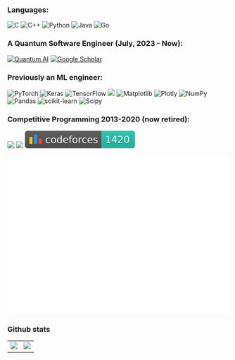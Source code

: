 ### Languages:
![C](https://img.shields.io/badge/c-%2300599C.svg?style=for-the-badge&logo=c&logoColor=white)
![C++](https://img.shields.io/badge/c++-%2300599C.svg?style=for-the-badge&logo=c%2B%2B&logoColor=white)
![Python](https://img.shields.io/badge/python-3670A0?style=for-the-badge&logo=python&logoColor=ffdd54)
![Java](https://img.shields.io/badge/java-%23ED8B00.svg?style=for-the-badge&logo=openjdk&logoColor=white)
![Go](https://img.shields.io/badge/go-%2300ADD8.svg?style=for-the-badge&logo=go&logoColor=white)



### A Quantum Software Engineer (July, 2023 - Now):
[![Quantum AI](https://avatars.githubusercontent.com/u/31279789?s=48&v=4)](https://quantumai.google/)
[![Google Scholar](https://img.shields.io/badge/Google%20Scholar-4285F4?style=for-the-badge&logo=google-scholar&logoColor=white)](https://scholar.google.com/citations?user=QGklhZgAAAAJ&hl=en)


### Previously an ML engineer:
![PyTorch](https://img.shields.io/badge/PyTorch-%23EE4C2C.svg?style=for-the-badge&logo=PyTorch&logoColor=white)
![Keras](https://img.shields.io/badge/Keras-%23D00000.svg?style=for-the-badge&logo=Keras&logoColor=white)
![TensorFlow](https://img.shields.io/badge/TensorFlow-%23FF6F00.svg?style=for-the-badge&logo=TensorFlow&logoColor=white)
<img src="https://img.shields.io/badge/JAX-Accelerated-9cf.svg" height="28" width="auto" />
![Matplotlib](https://img.shields.io/badge/Matplotlib-%23ffffff.svg?style=for-the-badge&logo=Matplotlib&logoColor=black)
![Plotly](https://img.shields.io/badge/Plotly-%233F4F75.svg?style=for-the-badge&logo=plotly&logoColor=white)
![NumPy](https://img.shields.io/badge/numpy-%23013243.svg?style=for-the-badge&logo=numpy&logoColor=white)
![Pandas](https://img.shields.io/badge/pandas-%23150458.svg?style=for-the-badge&logo=pandas&logoColor=white)
![scikit-learn](https://img.shields.io/badge/scikit--learn-%23F7931E.svg?style=for-the-badge&logo=scikit-learn&logoColor=white)
![Scipy](https://img.shields.io/badge/SciPy-%230C55A5.svg?style=for-the-badge&logo=scipy&logoColor=%white)


### Competitive Programming 2013-2020 (now retired):
![](https://projecteuler.net/profile/Noureldin.png)
[<img src="https://icpc.global/static/media/icpc-medium5.5c857487.png"/>](https://icpc.global/ICPCID/LT8YMZ4O6VLU)
[<img src="https://raw.githubusercontent.com/NoureldinYosri/NoureldinYosri/main/figures/max_rating.svg" height="40" width="auto" />](https://codeforces.com/profile/Noureldin)

![](https://raw.githubusercontent.com/NoureldinYosri/NoureldinYosri/main/figures/light_card.svg#gh-dark-mode-only)

### Github stats
<table>
    <tr>
        <td>
            <img src="https://github-readme-stats.vercel.app/api/top-langs/?username=noureldinyosri&hide=jupyter%20notebook,html,css,javascript&theme=tokyonight"/>
        </td>
        <td>
            <img src="https://github-readme-stats.vercel.app/api?username=noureldinyosri&count_private=true&show_icons=true&theme=tokyonight"/>
        </td>
    </tr>
</table>

